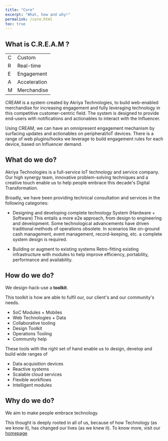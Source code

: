 ```yaml
---
title: "Core"
excerpt: "What, how and why!"
permalink: /core.html
toc: true
---
```


## What is C.R.E.A.M ?

|   | |
| --- | -- |
| C | Custom |
| R | Real-time |
| E | Engagement |
| A | Acceleration |
| M | Merchandise |



CREAM is a system created by Akriya Technologies, to build web-enabled merchandise for increasing engagement and fully leveraging technology in this competitive customer-centric field. The system is designed to provide end-users with notifications and actionables to interact with the Influencer.

Using CREAM, we can have an omnipresent engagement mechanism by surfacing updates and actionables on peripheral/IoT devices. There is a range of web plugins/hooks we leverage to build engagement rules for each device, based on Influencer demand. 

## What do we do?
Akriya Technologies is a full-service IoT technology and service company.
Our high synergy team, innovative problem-solving techniques and a creative touch enable us to help people embrace this decade's Digital Transformation.

Broadly, we have been providing technical consultation and services in the following categories:
* Designing and developing complete technology System (Hardware + Software) 
  This entails a more e2e approach, from design to engineering and development.
  Some technological advancements have driven traditional methods of operations obsolete. In scenarios like on-ground cash management, event management, record-keeping, etc. a complete system design is required.
 
* Building or augment to existing systems
  Retro-fitting existing infrastructure with modules to help improve efficiency, portability, performance and availability.
  

## How do we do?
We design-hack-use a **toolkit**.

This toolkit is how are able to fulfil our, our client's and our community's needs.
* SoC Modules + Mobiles
* Web Technologies + Data
* Collaborative tooling
* Design Toolkit
* Operations Tooling
* Community help

These tools with the right set of hand enable us to design, develop and build wide ranges of 
* Data acquisition devices
* Reactive systems
* Scalable cloud services
* Flexible workflows
* Intelligent modules

## Why do we do?
We aim to make people embrace technology.

This thought is deeply rooted in all of us, because of how Technology (as we know it), has changed our lives (as we knew it).
To know more, visit our [homepage](https://akriya.co.in)
